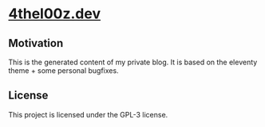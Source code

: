 # [4thel00z.dev](https://4thel00z.dev)

## Motivation

This is the generated content of my private blog.
It is based on the eleventy theme + some personal bugfixes.


## License

This project is licensed under the GPL-3 license.
